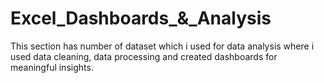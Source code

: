# Excel_Dashboards_&_Analysis
This section has number of dataset which i used for data analysis where i used data cleaning, data processing and created dashboards for meaningful insights.
